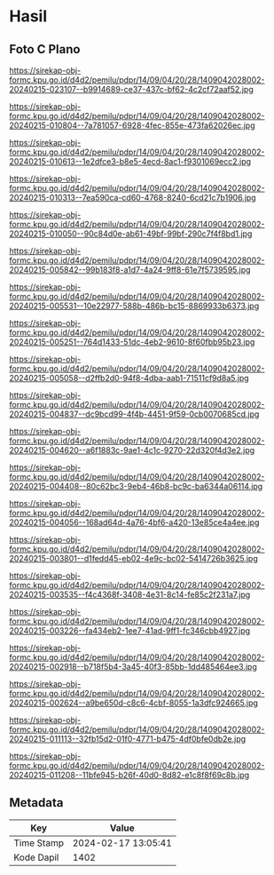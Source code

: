 # Hasil

## Foto C Plano

https://sirekap-obj-formc.kpu.go.id/d4d2/pemilu/pdpr/14/09/04/20/28/1409042028002-20240215-023107--b9914689-ce37-437c-bf62-4c2cf72aaf52.jpg

https://sirekap-obj-formc.kpu.go.id/d4d2/pemilu/pdpr/14/09/04/20/28/1409042028002-20240215-010804--7a781057-6928-4fec-855e-473fa62026ec.jpg

https://sirekap-obj-formc.kpu.go.id/d4d2/pemilu/pdpr/14/09/04/20/28/1409042028002-20240215-010613--1e2dfce3-b8e5-4ecd-8ac1-f9301069ecc2.jpg

https://sirekap-obj-formc.kpu.go.id/d4d2/pemilu/pdpr/14/09/04/20/28/1409042028002-20240215-010313--7ea590ca-cd60-4768-8240-6cd21c7b1906.jpg

https://sirekap-obj-formc.kpu.go.id/d4d2/pemilu/pdpr/14/09/04/20/28/1409042028002-20240215-010050--90c84d0e-ab61-49bf-99bf-290c7f4f8bd1.jpg

https://sirekap-obj-formc.kpu.go.id/d4d2/pemilu/pdpr/14/09/04/20/28/1409042028002-20240215-005842--99b183f8-a1d7-4a24-9ff8-61e7f5739595.jpg

https://sirekap-obj-formc.kpu.go.id/d4d2/pemilu/pdpr/14/09/04/20/28/1409042028002-20240215-005531--10e22977-588b-486b-bc15-8869933b6373.jpg

https://sirekap-obj-formc.kpu.go.id/d4d2/pemilu/pdpr/14/09/04/20/28/1409042028002-20240215-005251--764d1433-51dc-4eb2-9610-8f60fbb95b23.jpg

https://sirekap-obj-formc.kpu.go.id/d4d2/pemilu/pdpr/14/09/04/20/28/1409042028002-20240215-005058--d2ffb2d0-94f8-4dba-aab1-71511cf9d8a5.jpg

https://sirekap-obj-formc.kpu.go.id/d4d2/pemilu/pdpr/14/09/04/20/28/1409042028002-20240215-004837--dc9bcd99-4f4b-4451-9f59-0cb0070685cd.jpg

https://sirekap-obj-formc.kpu.go.id/d4d2/pemilu/pdpr/14/09/04/20/28/1409042028002-20240215-004620--a6f1883c-9ae1-4c1c-9270-22d320f4d3e2.jpg

https://sirekap-obj-formc.kpu.go.id/d4d2/pemilu/pdpr/14/09/04/20/28/1409042028002-20240215-004408--80c62bc3-9eb4-46b8-bc9c-ba6344a06114.jpg

https://sirekap-obj-formc.kpu.go.id/d4d2/pemilu/pdpr/14/09/04/20/28/1409042028002-20240215-004056--168ad64d-4a76-4bf6-a420-13e85ce4a4ee.jpg

https://sirekap-obj-formc.kpu.go.id/d4d2/pemilu/pdpr/14/09/04/20/28/1409042028002-20240215-003801--d1fedd45-eb02-4e9c-bc02-5414726b3625.jpg

https://sirekap-obj-formc.kpu.go.id/d4d2/pemilu/pdpr/14/09/04/20/28/1409042028002-20240215-003535--f4c4368f-3408-4e31-8c14-fe85c2f231a7.jpg

https://sirekap-obj-formc.kpu.go.id/d4d2/pemilu/pdpr/14/09/04/20/28/1409042028002-20240215-003226--fa434eb2-1ee7-41ad-9ff1-fc346cbb4927.jpg

https://sirekap-obj-formc.kpu.go.id/d4d2/pemilu/pdpr/14/09/04/20/28/1409042028002-20240215-002918--b718f5b4-3a45-40f3-85bb-1dd485464ee3.jpg

https://sirekap-obj-formc.kpu.go.id/d4d2/pemilu/pdpr/14/09/04/20/28/1409042028002-20240215-002624--a9be650d-c8c6-4cbf-8055-1a3dfc924665.jpg

https://sirekap-obj-formc.kpu.go.id/d4d2/pemilu/pdpr/14/09/04/20/28/1409042028002-20240215-011113--32fb15d2-01f0-4771-b475-4df0bfe0db2e.jpg

https://sirekap-obj-formc.kpu.go.id/d4d2/pemilu/pdpr/14/09/04/20/28/1409042028002-20240215-011208--11bfe945-b26f-40d0-8d82-e1c8f8f69c8b.jpg


## Metadata

| Key        | Value               |
| ---------- | ------------------- |
| Time Stamp | 2024-02-17 13:05:41 |
| Kode Dapil | 1402                |



